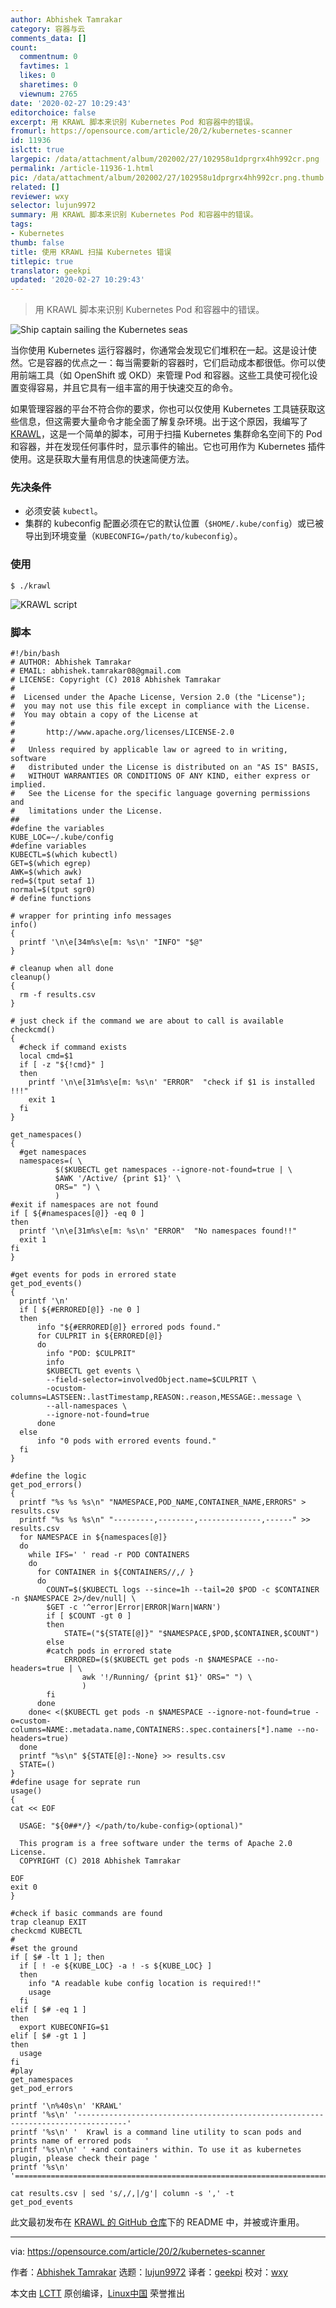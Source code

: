 ```yaml
---
author: Abhishek Tamrakar
category: 容器与云
comments_data: []
count:
  commentnum: 0
  favtimes: 1
  likes: 0
  sharetimes: 0
  viewnum: 2765
date: '2020-02-27 10:29:43'
editorchoice: false
excerpt: 用 KRAWL 脚本来识别 Kubernetes Pod 和容器中的错误。
fromurl: https://opensource.com/article/20/2/kubernetes-scanner
id: 11936
islctt: true
largepic: /data/attachment/album/202002/27/102958u1dprgrx4hh992cr.png
permalink: /article-11936-1.html
pic: /data/attachment/album/202002/27/102958u1dprgrx4hh992cr.png.thumb.jpg
related: []
reviewer: wxy
selector: lujun9972
summary: 用 KRAWL 脚本来识别 Kubernetes Pod 和容器中的错误。
tags:
- Kubernetes
thumb: false
title: 使用 KRAWL 扫描 Kubernetes 错误
titlepic: true
translator: geekpi
updated: '2020-02-27 10:29:43'
---
```



> 
> 用 KRAWL 脚本来识别 Kubernetes Pod 和容器中的错误。
> 
> 
> 


![Ship captain sailing the Kubernetes seas](/data/attachment/album/202002/27/102958u1dprgrx4hh992cr.png "Ship captain sailing the Kubernetes seas")


当你使用 Kubernetes 运行容器时，你通常会发现它们堆积在一起。这是设计使然。它是容器的优点之一：每当需要新的容器时，它们启动成本都很低。你可以使用前端工具（如 OpenShift 或 OKD）来管理 Pod 和容器。这些工具使可视化设置变得容易，并且它具有一组丰富的用于快速交互的命令。


如果管理容器的平台不符合你的要求，你也可以仅使用 Kubernetes 工具链获取这些信息，但这需要大量命令才能全面了解复杂环境。出于这个原因，我编写了 [KRAWL](https://github.com/abhiTamrakar/kube-plugins/tree/master/krawl)，这是一个简单的脚本，可用于扫描 Kubernetes 集群命名空间下的 Pod 和容器，并在发现任何事件时，显示事件的输出。它也可用作为 Kubernetes 插件使用。这是获取大量有用信息的快速简便方法。


### 先决条件


* 必须安装 `kubectl`。
* 集群的 kubeconfig 配置必须在它的默认位置（`$HOME/.kube/config`）或已被导出到环境变量（`KUBECONFIG=/path/to/kubeconfig`）。


### 使用



```
$ ./krawl
```

![KRAWL script](/data/attachment/album/202002/27/102959imepam5p3asfgggs.png "KRAWL script")


### 脚本



```
#!/bin/bash
# AUTHOR: Abhishek Tamrakar
# EMAIL: abhishek.tamrakar08@gmail.com
# LICENSE: Copyright (C) 2018 Abhishek Tamrakar
#
#  Licensed under the Apache License, Version 2.0 (the "License");
#  you may not use this file except in compliance with the License.
#  You may obtain a copy of the License at
#
#       http://www.apache.org/licenses/LICENSE-2.0
#
#   Unless required by applicable law or agreed to in writing, software
#   distributed under the License is distributed on an "AS IS" BASIS,
#   WITHOUT WARRANTIES OR CONDITIONS OF ANY KIND, either express or implied.
#   See the License for the specific language governing permissions and
#   limitations under the License.
##
#define the variables
KUBE_LOC=~/.kube/config
#define variables
KUBECTL=$(which kubectl)
GET=$(which egrep)
AWK=$(which awk)
red=$(tput setaf 1)
normal=$(tput sgr0)
# define functions

# wrapper for printing info messages
info()
{
  printf '\n\e[34m%s\e[m: %s\n' "INFO" "$@"
}

# cleanup when all done
cleanup()
{
  rm -f results.csv
}

# just check if the command we are about to call is available
checkcmd()
{
  #check if command exists
  local cmd=$1
  if [ -z "${!cmd}" ]
  then
    printf '\n\e[31m%s\e[m: %s\n' "ERROR"  "check if $1 is installed !!!"
    exit 1
  fi
}

get_namespaces()
{
  #get namespaces
  namespaces=( \
          $($KUBECTL get namespaces --ignore-not-found=true | \
          $AWK '/Active/ {print $1}' \
          ORS=" ") \
          )
#exit if namespaces are not found
if [ ${#namespaces[@]} -eq 0 ]
then
  printf '\n\e[31m%s\e[m: %s\n' "ERROR"  "No namespaces found!!"
  exit 1
fi
}

#get events for pods in errored state
get_pod_events()
{
  printf '\n'
  if [ ${#ERRORED[@]} -ne 0 ]
  then
      info "${#ERRORED[@]} errored pods found."
      for CULPRIT in ${ERRORED[@]}
      do
        info "POD: $CULPRIT"
        info
        $KUBECTL get events \
        --field-selector=involvedObject.name=$CULPRIT \
        -ocustom-columns=LASTSEEN:.lastTimestamp,REASON:.reason,MESSAGE:.message \
        --all-namespaces \
        --ignore-not-found=true
      done
  else
      info "0 pods with errored events found."
  fi
}

#define the logic
get_pod_errors()
{
  printf "%s %s %s\n" "NAMESPACE,POD_NAME,CONTAINER_NAME,ERRORS" > results.csv
  printf "%s %s %s\n" "---------,--------,--------------,------" >> results.csv
  for NAMESPACE in ${namespaces[@]}
  do
    while IFS=' ' read -r POD CONTAINERS
    do
      for CONTAINER in ${CONTAINERS//,/ }
      do
        COUNT=$($KUBECTL logs --since=1h --tail=20 $POD -c $CONTAINER -n $NAMESPACE 2>/dev/null| \
        $GET -c '^error|Error|ERROR|Warn|WARN')
        if [ $COUNT -gt 0 ]
        then
            STATE=("${STATE[@]}" "$NAMESPACE,$POD,$CONTAINER,$COUNT")
        else
        #catch pods in errored state
            ERRORED=($($KUBECTL get pods -n $NAMESPACE --no-headers=true | \
                awk '!/Running/ {print $1}' ORS=" ") \
                )
        fi
      done
    done< <($KUBECTL get pods -n $NAMESPACE --ignore-not-found=true -o=custom-columns=NAME:.metadata.name,CONTAINERS:.spec.containers[*].name --no-headers=true)
  done
  printf "%s\n" ${STATE[@]:-None} >> results.csv
  STATE=()
}
#define usage for seprate run
usage()
{
cat << EOF

  USAGE: "${0##*/} </path/to/kube-config>(optional)"

  This program is a free software under the terms of Apache 2.0 License.
  COPYRIGHT (C) 2018 Abhishek Tamrakar

EOF
exit 0
}

#check if basic commands are found
trap cleanup EXIT
checkcmd KUBECTL
#
#set the ground
if [ $# -lt 1 ]; then
  if [ ! -e ${KUBE_LOC} -a ! -s ${KUBE_LOC} ]
  then
    info "A readable kube config location is required!!"
    usage
  fi
elif [ $# -eq 1 ]
then
  export KUBECONFIG=$1
elif [ $# -gt 1 ]
then
  usage
fi
#play
get_namespaces
get_pod_errors

printf '\n%40s\n' 'KRAWL'
printf '%s\n' '---------------------------------------------------------------------------------'
printf '%s\n' '  Krawl is a command line utility to scan pods and prints name of errored pods   '
printf '%s\n\n' ' +and containers within. To use it as kubernetes plugin, please check their page '
printf '%s\n' '================================================================================='

cat results.csv | sed 's/,/,|/g'| column -s ',' -t
get_pod_events
```

此文最初发布在 [KRAWL 的 GitHub 仓库](https://github.com/abhiTamrakar/kube-plugins/tree/master/krawl)下的 README 中，并被或许重用。




---


via: <https://opensource.com/article/20/2/kubernetes-scanner>


作者：[Abhishek Tamrakar](https://opensource.com/users/tamrakar) 选题：[lujun9972](https://github.com/lujun9972) 译者：[geekpi](https://github.com/geekpi) 校对：[wxy](https://github.com/wxy)


本文由 [LCTT](https://github.com/LCTT/TranslateProject) 原创编译，[Linux中国](https://linux.cn/) 荣誉推出